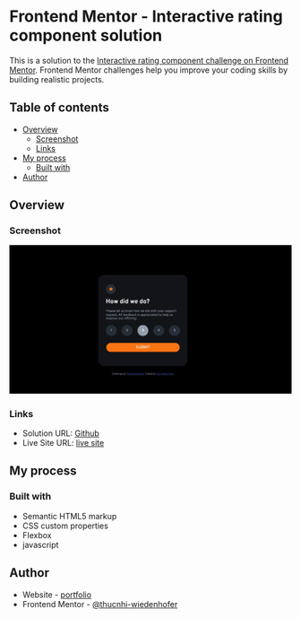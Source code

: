 # Frontend Mentor - Interactive rating component solution

This is a solution to the [Interactive rating component challenge on Frontend Mentor](https://www.frontendmentor.io/challenges/interactive-rating-component-koxpeBUmI). Frontend Mentor challenges help you improve your coding skills by building realistic projects.

## Table of contents

- [Overview](#overview)
  - [Screenshot](#screenshot)
  - [Links](#links)
- [My process](#my-process)
  - [Built with](#built-with)
- [Author](#author)

## Overview

### Screenshot

![](./screenshot.jpg)

### Links

- Solution URL: [Github](https://github.com/thucnhi-wiedenhofer/interactive_rating_component.github.io)
- Live Site URL: [live site](https://thucnhi-wiedenhofer.github.io/interactive_rating_component.github.io/)

## My process

### Built with

- Semantic HTML5 markup
- CSS custom properties
- Flexbox
- javascript

## Author

- Website - [portfolio](https://thuc-nhi-wiedenhofer.students-laplateforme.io/)
- Frontend Mentor - [@thucnhi-wiedenhofer](https://www.frontendmentor.io/profile/thucnhi-wiedenhofer)

